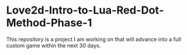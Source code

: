 # Love2d-Intro-to-Lua-Red-Dot-Method-Phase-1
This repository is a project I am working on that will advance into a full custom game within the next 30 days. 
